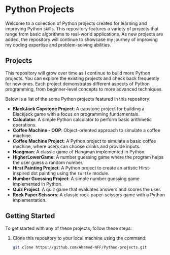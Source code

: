 # Python Projects

Welcome to a collection of Python projects created for learning and improving Python skills. This repository features a variety of projects that range from basic algorithms to real-world applications. As new projects are added, the repository will continue to showcase my journey of improving my coding expertise and problem-solving abilities.

## Projects

This repository will grow over time as I continue to build more Python projects. You can explore the existing projects and check back frequently for new ones. Each project demonstrates different aspects of Python programming, from beginner-level concepts to more advanced techniques.

Below is a list of the some Python projects featured in this repository:

- **BlackJack Capstone Project**: A capstone project for building a Blackjack game with a focus on programming fundamentals.
- **Calculator**: A simple Python calculator to perform basic arithmetic operations.
- **Coffee Machine - OOP**: Object-oriented approach to simulate a coffee machine.
- **Coffee Machine Project**: A Python project to simulate a basic coffee machine, where users can choose drinks and provide inputs.
- **Hangman**: A classic game of Hangman implemented in Python.
- **HigherLowerGame**: A number guessing game where the program helps the user guess a random number.
- **Hirst Painting Project**: A Python project to create an artistic Hirst-inspired dot painting using the `turtle` module.
- **Number Guessing Project**: A simple number guessing game implemented in Python.
- **Quiz Project**: A quiz game that evaluates answers and scores the user.
- **Rock Paper Scissors**: A classic rock-paper-scissors game with a Python implementation.

## Getting Started

To get started with any of these projects, follow these steps:

1. Clone this repository to your local machine using the command:
   ```bash
   git clone https://github.com/Ahamed-NFF/Python-projects.git
